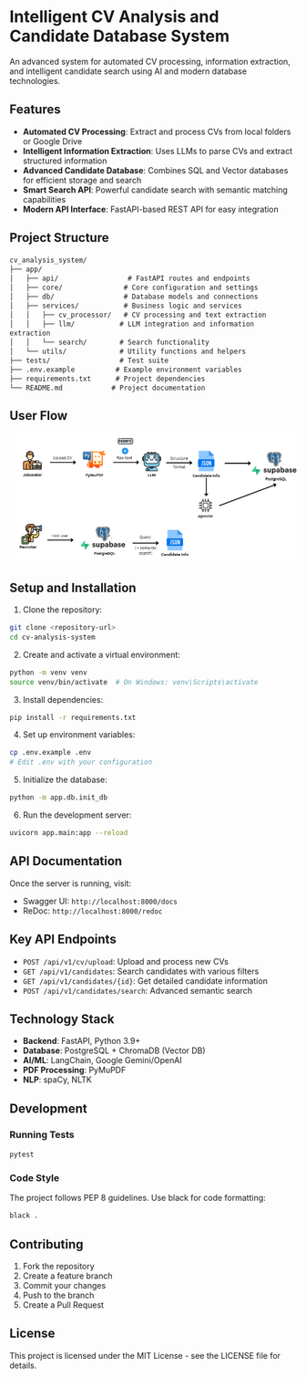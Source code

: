 # Intelligent CV Analysis and Candidate Database System

An advanced system for automated CV processing, information extraction, and intelligent candidate search using AI and modern database technologies.

## Features

- **Automated CV Processing**: Extract and process CVs from local folders or Google Drive
- **Intelligent Information Extraction**: Uses LLMs to parse CVs and extract structured information
- **Advanced Candidate Database**: Combines SQL and Vector databases for efficient storage and search
- **Smart Search API**: Powerful candidate search with semantic matching capabilities
- **Modern API Interface**: FastAPI-based REST API for easy integration

## Project Structure

```
cv_analysis_system/
├── app/
│   ├── api/                 # FastAPI routes and endpoints
│   ├── core/               # Core configuration and settings
│   ├── db/                 # Database models and connections
│   ├── services/           # Business logic and services
│   │   ├── cv_processor/   # CV processing and text extraction
│   │   ├── llm/           # LLM integration and information extraction
│   │   └── search/        # Search functionality
│   └── utils/             # Utility functions and helpers
├── tests/                 # Test suite
├── .env.example          # Example environment variables
├── requirements.txt      # Project dependencies
└── README.md            # Project documentation
```
## User Flow
![alt text](image.png)

## Setup and Installation

1. Clone the repository:
```bash
git clone <repository-url>
cd cv-analysis-system
```

2. Create and activate a virtual environment:
```bash
python -m venv venv
source venv/bin/activate  # On Windows: venv\Scripts\activate
```

3. Install dependencies:
```bash
pip install -r requirements.txt
```

4. Set up environment variables:
```bash
cp .env.example .env
# Edit .env with your configuration
```

5. Initialize the database:
```bash
python -m app.db.init_db
```

6. Run the development server:
```bash
uvicorn app.main:app --reload
```

## API Documentation

Once the server is running, visit:
- Swagger UI: `http://localhost:8000/docs`
- ReDoc: `http://localhost:8000/redoc`

## Key API Endpoints

- `POST /api/v1/cv/upload`: Upload and process new CVs
- `GET /api/v1/candidates`: Search candidates with various filters
- `GET /api/v1/candidates/{id}`: Get detailed candidate information
- `POST /api/v1/candidates/search`: Advanced semantic search

## Technology Stack

- **Backend**: FastAPI, Python 3.9+
- **Database**: PostgreSQL + ChromaDB (Vector DB)
- **AI/ML**: LangChain, Google Gemini/OpenAI
- **PDF Processing**: PyMuPDF
- **NLP**: spaCy, NLTK

## Development

### Running Tests
```bash
pytest
```

### Code Style
The project follows PEP 8 guidelines. Use black for code formatting:
```bash
black .
```

## Contributing

1. Fork the repository
2. Create a feature branch
3. Commit your changes
4. Push to the branch
5. Create a Pull Request

## License

This project is licensed under the MIT License - see the LICENSE file for details. 